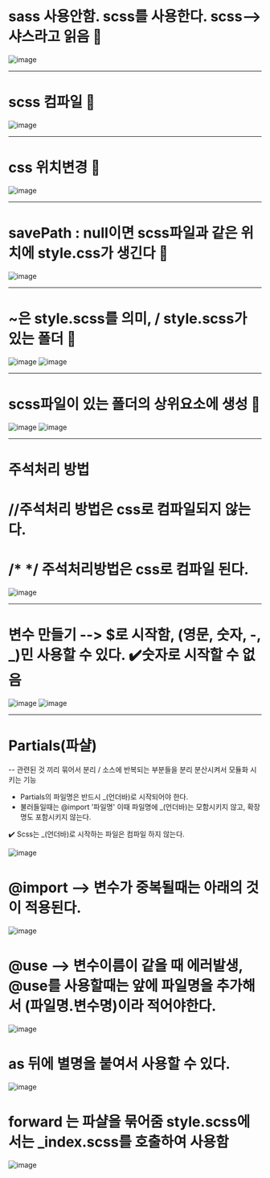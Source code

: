 # sass 사용안함. scss를 사용한다. scss-->샤스라고 읽음 🎀

![image](https://github.com/hyo0o0o/sass/assets/129016961/dcc16513-559a-49dd-b6f6-31f2771e5c28)

----------------------------------------------------------

# scss 컴파일 🎀

![image](https://github.com/hyo0o0o/sass/assets/129016961/23c40178-a6e7-4ac9-9729-09c454a5ac01)

----------------------------------------------------------

# css 위치변경 🎀

![image](https://github.com/hyo0o0o/sass/assets/129016961/601529ba-dddb-4b02-81fe-86d63e3ea693)

----------------------------------------------------------

# savePath : null이면 scss파일과 같은 위치에 style.css가 생긴다 🎀

![image](https://github.com/hyo0o0o/sass/assets/129016961/298d7aee-c0ae-4b5d-a1be-e4ddd626aece)

----------------------------------------------------------

# ~은 style.scss를  의미, / style.scss가 있는 폴더 🎀

![image](https://github.com/hyo0o0o/sass/assets/129016961/320cbda3-dbe7-42f3-8c6c-9adc733e1010)
![image](https://github.com/hyo0o0o/sass/assets/129016961/6a3de466-7437-4177-b3cc-bf24667cf0bb)

----------------------------------------------------------

# scss파일이 있는 폴더의 상위요소에 생성 🎀

![image](https://github.com/hyo0o0o/sass/assets/129016961/84fd88a6-d470-49fa-bb1e-2c9d5fca1df0)
![image](https://github.com/hyo0o0o/sass/assets/129016961/06cac85b-35c9-45a3-baef-77ddd01ae3ad)

----------------------------------------------------------

# 주석처리 방법
# //주석처리 방법은 css로 컴파일되지 않는다.
# /* */ 주석처리방법은 css로 컴파일 된다.

![image](https://github.com/hyo0o0o/sass/assets/129016961/11cac9ea-4e66-4df0-96c7-5741d6eb54ad)

----------------------------------------------------------

# 변수 만들기 --> $로 시작함, (영문, 숫자, -, _)민 사용할 수 있다. ✔️숫자로 시작할 수 없음

![image](https://github.com/hyo0o0o/sass/assets/129016961/6eb40202-ccf2-4093-ae52-a5dc4a6f2bea)
![image](https://github.com/hyo0o0o/sass/assets/129016961/df8a8d23-2c8d-41e5-83a5-c3cac5ffe041)

----------------------------------------------------------

# Partials(파샬)
  -- 관련된 것 끼리 묶어서 분리 / 소스에 반복되는 부분들을 분리 분산시켜서 모듈화 시키는 기능
  
  * Partials의 파일명은 반드시 _(언더바)로 시작되어야 한다.
  * 불러들일때는 @import '파일명' 이때 파일명에 _(언더바)는 모함시키지 않고, 확장명도 포함시키지 않는다.


  ✔️ Scss는 _(언더바)로 시작하는 파일은 컴파일 하지 않는다.
  
  ![image](https://github.com/hyo0o0o/sass/assets/129016961/a35c2698-07d7-42f9-910b-db09af45cf44)
  
  # @import --> 변수가 중복될때는 아래의 것이 적용된다.
  
  ![image](https://github.com/hyo0o0o/sass/assets/129016961/c1131f14-8250-45c6-a2bb-66f1fe98a978)

  
  # @use --> 변수이름이 같을 때 에러발생, @use를 사용할때는 앞에 파일명을 추가해서 (파일명.변수명)이라 적어야한다.
  
  ![image](https://github.com/hyo0o0o/sass/assets/129016961/38e76a0c-3f2c-4628-a62b-203c365cc5b4)

  # as 뒤에 별명을 붙여서 사용할 수 있다.
  
  ![image](https://github.com/hyo0o0o/sass/assets/129016961/c9d1edcc-90ed-4c95-8e10-81175b4a59a4)

  # forward 는 파샬을 묶어줌 style.scss에서는 _index.scss를 호출하여 사용함
  
  ![image](https://github.com/hyo0o0o/sass/assets/129016961/25716980-2b1f-499d-ba63-a0b716084777)



